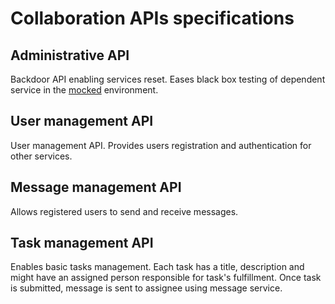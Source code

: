# Collaboration APIs specifications

## Administrative API
Backdoor API enabling services reset.
Eases black box testing of dependent service in the [mocked](../server-mocks) environment.

## User management API
User management API. Provides users registration and authentication for other services.

## Message management API
Allows registered users to send and receive messages.

## Task management API
Enables basic tasks management. 
Each task has a title, description and might have an assigned person responsible for task's fulfillment.
Once task is submitted, message is sent to assignee using message service.

